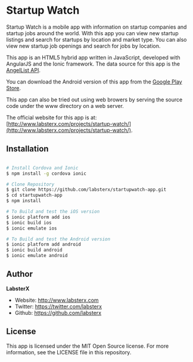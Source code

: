 Startup Watch
=========

Startup Watch is a mobile app with information on startup companies and startup jobs around the world. With this app you can view new startup listings and search for startups by location and market type. You can also view new startup job openings and search for jobs by location.

This app is an HTML5 hybrid app written in JavaScript, developed with AngularJS and the Ionic framework. The data source for this app is the [AngelList API](https://angel.co/api).

You can download the Android version of this app from the [Google Play Store](https://play.google.com/store/apps/details?id=com.labsterx.app.startupwatch).

This app can also be tried out using web browers by serving the source code under the www directory on a web server.

The official website for this app is at: [http://www.labsterx.com/projects/startup-watch/](http://www.labsterx.com/projects/startup-watch/).

Installation
--------------

```sh

# Install Cordova and Ionic
$ npm install -g cordova ionic

# Clone Repository
$ git clone https://github.com/labsterx/startupwatch-app.git
$ cd startupwatch-app
$ npm install

# To Build and test the iOS version
$ ionic platform add ios
$ ionic build ios
$ ionic emulate ios

# To Build and test the Android version
$ ionic platform add android
$ ionic build android
$ ionic emulate android

```

Author
------

**LabsterX**

* Website: http://www.labsterx.com
* Twitter: https://twitter.com/labsterx
* Github: https://github.com/labsterx

License
----

This app is licensed under the MIT Open Source license. For more information, see the LICENSE file in this repository.